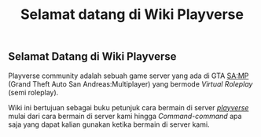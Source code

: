 ﻿---
id: welcome
slug: /
title: Selamat datang di Wiki Playverse
---

## Selamat Datang di Wiki Playverse

Playverse community adalah sebuah game server yang ada di GTA [SA:MP](https://www.sa-mp.com/) (Grand Theft Auto San Andreas:Multiplayer) yang bermode *Virtual Roleplay* (semi roleplay).

Wiki ini bertujuan sebagai buku petunjuk cara bermain di server *[playverse](playverse.org)* mulai dari cara bermain di server kami hingga 
*Command-command* apa saja yang dapat kalian gunakan ketika bermain di server kami.
